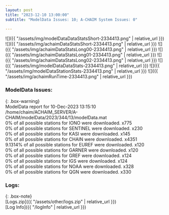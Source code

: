 ```yaml
---
layout: post
title: "2023-12-10 13:00:00"
subtitle: "ModelData Issues: 10; A-CHAIM System Issues: 0"

---
```


![]({{ "/assets/img/modelDataDataStatsShort-2334413.png" | relative_url }})
![]({{ "/assets/img/achaimDataStatsShort-2334413.png" | relative_url }})
![]({{ "/assets/img/achaimDataStatsLong00-2334413.png" | relative_url }})
![]({{ "/assets/img/achaimDataStatsLong01-2334413.png" | relative_url }})
![]({{ "/assets/img/achaimDataStatsLong02-2334413.png" | relative_url }})
![]({{ "/assets/img/modelDataDataStats-2334413.png" | relative_url }})
![]({{ "/assets/img/modelDataStationStats-2334413.png" | relative_url }})
![]({{ "/assets/img/achaimRunTime-2334413.png" | relative_url }})


### ModelData Issues:  
  
{: .box-warning}  
 ModelData report for 10-Dec-2023 13:15:10   
 /home/chaim/ACHAIM_SERVER/A-CHAIM/modelData/2023/344/13/modelData.mat   
 0% of all possible stations for IONO were downloaded. x775   
 0% of all possible stations for SENTINEL were downloaded. x230   
 0% of all possible stations for KASI were downloaded. x145   
 0% of all possible stations for CHAIN were downloaded. x4351   
 9.1314% of all possible stations for EUREF were downloaded. x120   
 0% of all possible stations for GARNER were downloaded. x120   
 0% of all possible stations for GREF were downloaded. x124   
 0% of all possible stations for IGS were downloaded. x124   
 0% of all possible stations for NOAA were downloaded. x328   
 0% of all possible stations for QGN were downloaded. x330   
  


### Logs:  
  
{: .box-note}  
[Logs.zip]({{ "/assets/other/logs.zip" | relative_url }})  
[Log Info]({{ "/logInfo" | relative_url }})  
